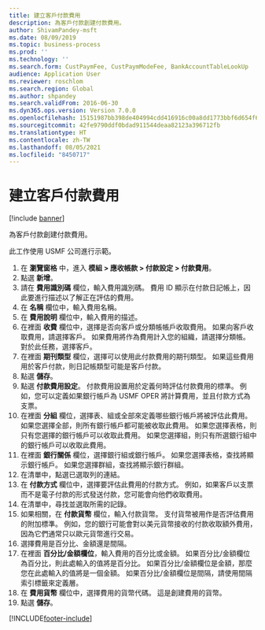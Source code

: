 ```yaml
---
title: 建立客戶付款費用
description: 為客戶付款創建付款費用。
author: ShivamPandey-msft
ms.date: 08/09/2019
ms.topic: business-process
ms.prod: ''
ms.technology: ''
ms.search.form: CustPaymFee, CustPaymModeFee, BankAccountTableLookUp
audience: Application User
ms.reviewer: roschlom
ms.search.region: Global
ms.author: shpandey
ms.search.validFrom: 2016-06-30
ms.dyn365.ops.version: Version 7.0.0
ms.openlocfilehash: 15151987bb398de404994cdd416916c00a8dd1773bbf6d654f6a40160a2f4a49
ms.sourcegitcommit: 42fe9790ddf0bdad911544deaa82123a396712fb
ms.translationtype: HT
ms.contentlocale: zh-TW
ms.lasthandoff: 08/05/2021
ms.locfileid: "8450717"
---
```

# <a name="establish-customer-payment-fees"></a>建立客戶付款費用

[!include [banner](../../includes/banner.md)]

為客戶付款創建付款費用。

此工作使用 USMF 公司進行示範。

1. 在 **瀏覽窗格** 中，進入 **模組 > 應收帳款 > 付款設定 > 付款費用**。
2. 點選 **新增**。
3. 請在 **費用識別碼** 欄位，輸入費用識別碼。 費用 ID 顯示在付款日記帳上，因此要進行描述以了解正在評估的費用。  
4. 在 **名稱** 欄位中，輸入費用名稱。
5. 在 **費用說明** 欄位中，輸入費用的描述。
6. 在裡面 **收費** 欄位中，選擇是否向客戶或分類帳帳戶收取費用。 如果向客戶收取費用，請選擇客戶。 如果費用將作為費用計入您的組織，請選擇分類帳。 對於此任務，選擇客戶。  
7. 在裡面 **期刊類型** 欄位，選擇可以使用此付款費用的期刊類型。 如果這些費用用於客戶付款，則日記帳類型可能是客戶付款。  
8. 點選 **儲存**。
9. 點選 **付款費用設定**。 付款費用設置用於定義何時評估付款費用的標準。  例如，您可以定義如果銀行帳戶為 USMF OPER 將計算費用，並且付款方式為支票。  
10. 在裡面 **分組** 欄位，選擇表、組或全部來定義哪些銀行帳戶將被評估此費用。 如果您選擇全部，則所有銀行帳戶都可能被收取此費用。  如果您選擇表格，則只有您選擇的銀行帳戶可以收取此費用。 如果您選擇組，則只有所選銀行組中的銀行帳戶可以收取此費用。  
11. 在裡面 **銀行關係** 欄位，選擇銀行組或銀行帳戶。 如果您選擇表格，查找將顯示銀行帳戶。 如果您選擇群組，查找將顯示銀行群組。  
12. 在清單中，點選已選取列的連結。
13. 在 **付款方式** 欄位中，選擇要評估此費用的付款方式。 例如，如果客戶以支票而不是電子付款的形式發送付款，您可能會向他們收取費用。  
14. 在清單中，尋找並選取所需的記錄。
15. 如果相關，在 **付款貨幣** 欄位，輸入付款貨幣。 支付貨幣被用作是否評估費用的附加標準。  例如，您的銀行可能會對以美元貨幣接收的付款收取額外費用，因為它們通常只以歐元貨幣進行交易。  
16. 選擇費用是百分比、金額還是間隔。
17. 在裡面 **百分比/金額欄位**，輸入費用的百分比或金額。 如果百分比/金額欄位為百分比，則此處輸入的值將是百分比。 如果百分比/金額欄位是金額，那麼您在此處輸入的值將是一個金額。 如果百分比/金額欄位是間隔，請使用間隔索引標籤來定義層。  
18. 在 **費用貨幣** 欄位中，選擇費用的貨幣代碼。 這是創建費用的貨幣。  
19. 點選 **儲存**。



[!INCLUDE[footer-include](../../../includes/footer-banner.md)]